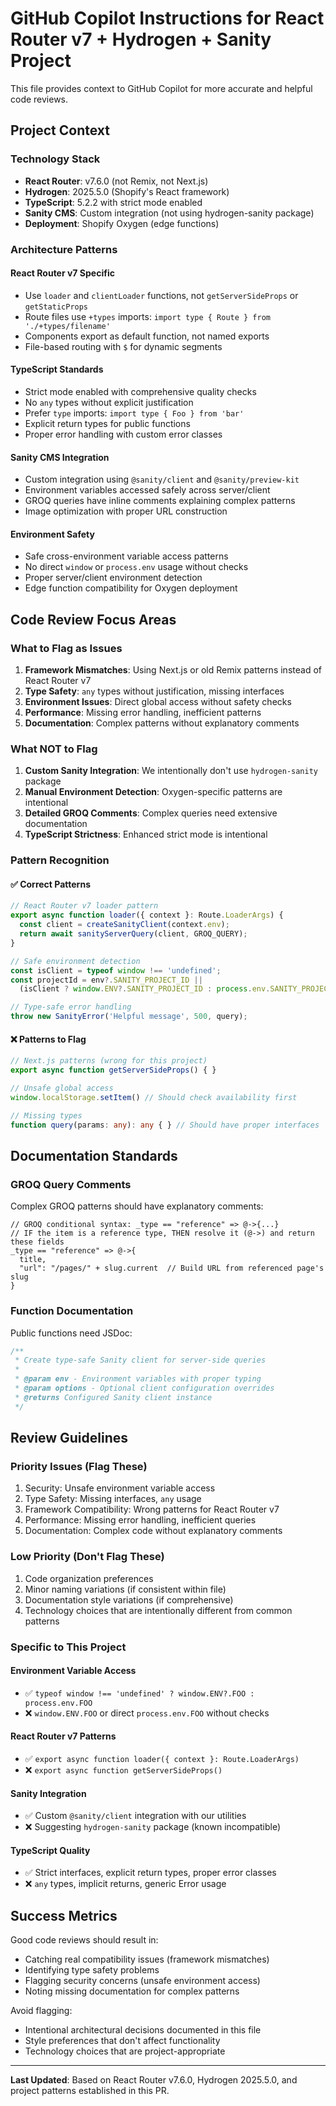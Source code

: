 # GitHub Copilot Instructions for React Router v7 + Hydrogen + Sanity Project

This file provides context to GitHub Copilot for more accurate and helpful code reviews.

## Project Context

### Technology Stack
- **React Router**: v7.6.0 (not Remix, not Next.js)
- **Hydrogen**: 2025.5.0 (Shopify's React framework)  
- **TypeScript**: 5.2.2 with strict mode enabled
- **Sanity CMS**: Custom integration (not using hydrogen-sanity package)
- **Deployment**: Shopify Oxygen (edge functions)

### Architecture Patterns

#### React Router v7 Specific
- Use `loader` and `clientLoader` functions, not `getServerSideProps` or `getStaticProps`
- Route files use `+types` imports: `import type { Route } from './+types/filename'`
- Components export as default function, not named exports
- File-based routing with `$` for dynamic segments

#### TypeScript Standards
- Strict mode enabled with comprehensive quality checks
- No `any` types without explicit justification
- Prefer `type` imports: `import type { Foo } from 'bar'`
- Explicit return types for public functions
- Proper error handling with custom error classes

#### Sanity CMS Integration  
- Custom integration using `@sanity/client` and `@sanity/preview-kit`
- Environment variables accessed safely across server/client
- GROQ queries have inline comments explaining complex patterns
- Image optimization with proper URL construction

#### Environment Safety
- Safe cross-environment variable access patterns
- No direct `window` or `process.env` usage without checks
- Proper server/client environment detection
- Edge function compatibility for Oxygen deployment

## Code Review Focus Areas

### What to Flag as Issues
1. **Framework Mismatches**: Using Next.js or old Remix patterns instead of React Router v7
2. **Type Safety**: `any` types without justification, missing interfaces
3. **Environment Issues**: Direct global access without safety checks
4. **Performance**: Missing error handling, inefficient patterns
5. **Documentation**: Complex patterns without explanatory comments

### What NOT to Flag
1. **Custom Sanity Integration**: We intentionally don't use `hydrogen-sanity` package
2. **Manual Environment Detection**: Oxygen-specific patterns are intentional
3. **Detailed GROQ Comments**: Complex queries need extensive documentation
4. **TypeScript Strictness**: Enhanced strict mode is intentional

### Pattern Recognition

#### ✅ Correct Patterns
```typescript
// React Router v7 loader pattern
export async function loader({ context }: Route.LoaderArgs) {
  const client = createSanityClient(context.env);
  return await sanityServerQuery(client, GROQ_QUERY);
}

// Safe environment detection
const isClient = typeof window !== 'undefined';
const projectId = env?.SANITY_PROJECT_ID || 
  (isClient ? window.ENV?.SANITY_PROJECT_ID : process.env.SANITY_PROJECT_ID);

// Type-safe error handling
throw new SanityError('Helpful message', 500, query);
```

#### ❌ Patterns to Flag  
```typescript
// Next.js patterns (wrong for this project)
export async function getServerSideProps() { }

// Unsafe global access
window.localStorage.setItem() // Should check availability first

// Missing types
function query(params: any): any { } // Should have proper interfaces
```

## Documentation Standards

### GROQ Query Comments
Complex GROQ patterns should have explanatory comments:
```groq
// GROQ conditional syntax: _type == "reference" => @->{...}
// IF the item is a reference type, THEN resolve it (@->) and return these fields
_type == "reference" => @->{
  title,
  "url": "/pages/" + slug.current  // Build URL from referenced page's slug
}
```

### Function Documentation
Public functions need JSDoc:
```typescript
/**
 * Create type-safe Sanity client for server-side queries
 * 
 * @param env - Environment variables with proper typing
 * @param options - Optional client configuration overrides
 * @returns Configured Sanity client instance
 */
```

## Review Guidelines

### Priority Issues (Flag These)
1. Security: Unsafe environment variable access
2. Type Safety: Missing interfaces, `any` usage
3. Framework Compatibility: Wrong patterns for React Router v7
4. Performance: Missing error handling, inefficient queries
5. Documentation: Complex code without explanatory comments

### Low Priority (Don't Flag These)
1. Code organization preferences  
2. Minor naming variations (if consistent within file)
3. Documentation style variations (if comprehensive)
4. Technology choices that are intentionally different from common patterns

### Specific to This Project

#### Environment Variable Access
- ✅ `typeof window !== 'undefined' ? window.ENV?.FOO : process.env.FOO`
- ❌ `window.ENV.FOO` or direct `process.env.FOO` without checks

#### React Router v7 Patterns
- ✅ `export async function loader({ context }: Route.LoaderArgs)`
- ❌ `export async function getServerSideProps()`

#### Sanity Integration  
- ✅ Custom `@sanity/client` integration with our utilities
- ❌ Suggesting `hydrogen-sanity` package (known incompatible)

#### TypeScript Quality
- ✅ Strict interfaces, explicit return types, proper error classes
- ❌ `any` types, implicit returns, generic Error usage

## Success Metrics

Good code reviews should result in:
- Catching real compatibility issues (framework mismatches)
- Identifying type safety problems
- Flagging security concerns (unsafe environment access)  
- Noting missing documentation for complex patterns

Avoid flagging:
- Intentional architectural decisions documented in this file
- Style preferences that don't affect functionality
- Technology choices that are project-appropriate

---

**Last Updated**: Based on React Router v7.6.0, Hydrogen 2025.5.0, and project patterns established in this PR.
